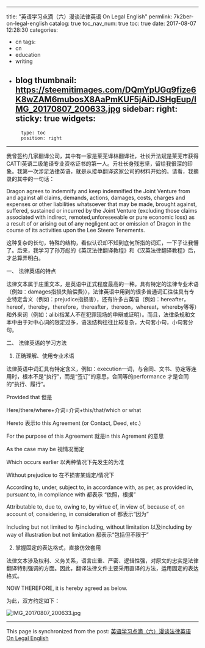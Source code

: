 
---
title: "英语学习点滴（六）漫谈法律英语 On Legal English"
permlink: 7k2ber-on-legal-english
catalog: true
toc_nav_num: true
toc: true
date: 2017-08-07 12:28:30
categories:
- cn
tags:
- cn
- education
- writing
- blog
thumbnail: https://steemitimages.com/DQmYpUGq9fize6K8wZAM6mubosX8AaPmKUF5jAiDJSHgEup/IMG_20170807_200633.jpg
sidebar:
    right:
        sticky: true
widgets:
    -
        type: toc
        position: right
---


我曾签约几家翻译公司，其中有一家是莱芜译林翻译社，社长亓法斌是莱芜市获得CATTI英语二级笔译专业资格证书的第一人。亓社长身残志坚，留给我很深的印象。我第一次涉足法律英语，就是从接单翻译这家公司的材料开始的。请看，我摘录的其中的一句话：

Dragon agrees to indemnify and keep indemnified the Joint Venture from and against all claims, demands, actions, damages, costs, charges and expenses or other liabilities whatsoever that may be made, brought against, suffered, sustained or incurred by the Joint Venture (excluding those claims associated with indirect, remoted,unforeseeable or pure economic loss) as a result of or arising out of any negligent act or omission of Dragon in the course of its activities upon the Lee Steere Tenements. 

这种复杂的长句，特殊的结构，看似认识却不知到底何所指的词汇，一下子让我懵了。后来，我学习了孙万彪的《英汉法律翻译教程》和《汉英法律翻译教程》后，才总算弄明白。

一、	法律英语的特点

法律文本属于庄重文本，是英语中正式程度最高的一种。具有特定的法律专业术语（例如：damages指损失赔偿费)），法律英语中用到的很多普通词汇往往具有专业特定含义（例如：prejudice指损害），还有许多古英语（例如：hereafter，hereof，thereby，therefore，thereafter，thereon，whereat，whereby等等）和外来词（例如：alibi指某人不在犯罪现场的申辩或证明）。而且，法律条规和文本中由于对中心词的限定过多，语法结构往往比较复杂，大句套小句，小句套分句。

二、	法律英语的学习方法

1. 正确理解、使用专业术语

法律英语中词汇具有特定含义，例如：execution一词，与合同、文书、协定等连用时，根本不是“执行”，而是“签订”的意思，合同等的performance 才是合同的“执行、履行”。

Provided that 但是

Here/there/where+介词=介词+this/that/which or what

Hereto 表示to this Agreement (or Contact, Deed, etc.)

For the purpose of this Agreement 就是in this Agrement 的意思

As the case may be 视情况而定

Which occurs earlier 以两种情况下先发生的为准

Without prejudice to 在不损害某规定/情况下

According to, under, subject to, in accordance with, as per, as provided in, pursuant to, in compliance with 都表示 “依照，根据”

Attributable to, due to, owing to, by virtue of, in view of, because of, on account of, considering, in consideration of 都表示“因为”

Including but not limited to 与including, without limitation 以及including by way of illustration but not limitation 都表示“包括但不限于”

2. 掌握固定的表达格式，直接仿效套用

法律文本涉及权利、义务关系，语言庄重、严密、逻辑性强，对原文的忠实是法律翻译特别强调的方面。因此，翻译法律文件主要采用直译的方法，运用固定的表达格式。

NOW THEREFORE, it is hereby agreed as below.

为此，双方约定如下：

![IMG_20170807_200633.jpg](https://steemitimages.com/DQmYpUGq9fize6K8wZAM6mubosX8AaPmKUF5jAiDJSHgEup/IMG_20170807_200633.jpg)

- - -

This page is synchronized from the post: [英语学习点滴（六）漫谈法律英语 On Legal English](https://steemit.com/@bring/7k2ber-on-legal-english)
